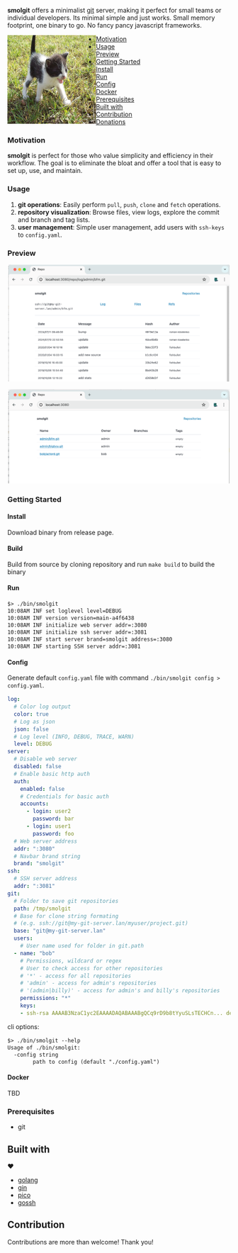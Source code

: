 
**smolgit** offers a minimalist [git](https://git-scm.com/) server, making it perfect for small teams or individual developers. Its minimal simple and just works. Small memory footprint, one binary to go. No fancy pancy javascript frameworks.

<img align="left" src="assets/smol-kitten.jpg" alt="a smol cat by Ron whisky" width="200" height="200" />

<!-- toc -->
- [Motivation](#motivation)
- [Usage](#usage)
  - [Preview](#preview)
- [Getting Started](#getting-started)
  - [Install](#install)
  - [Run](#run)
  - [Config](#config)
  - [Docker](#docker)
- [Prerequisites](#prerequisites)
- [Built with](#built-with)
- [Contribution](#contribution)
- [Donations](#donations)
<!-- /toc -->

### Motivation
**smolgit** is perfect for those who value simplicity and efficiency in their workflow. The goal is to eliminate the bloat and offer a tool that is easy to set up, use, and maintain.

### Usage

1. **git operations**: Easily perform `pull`, `push`, `clone` and `fetch` operations.
1. **repository visualization**: Browse files, view logs, explore the commit and branch and tag lists.
1. **user management**: Simple user management, add users with `ssh-keys` to `config.yaml`.

### Preview

<p align="center">
   <img src="assets/web_1.png" alt="screenshot" width="500" />
</p>
<p align="center">
   <img src="assets/web_2.png" alt="screenshot" width="500" />
</p>


### Getting Started

#### Install

Download binary from release page.

#### Build

Build from source by cloning repository and run `make build` to build the binary

#### Run

```shell
$> ./bin/smolgit
10:08AM INF set loglevel level=DEBUG
10:08AM INF version version=main-a4f6438
10:08AM INF initialize web server addr=:3080
10:08AM INF initialize ssh server addr=:3081
10:08AM INF start server brand=smolgit address=:3080
10:08AM INF starting SSH server addr=:3081
```

#### Config

Generate default `config.yaml` file with command `./bin/smolgit config > config.yaml`.

```yaml
log:
  # Color log output
  color: true
  # Log as json
  json: false
  # Log level (INFO, DEBUG, TRACE, WARN)
  level: DEBUG
server:
  # Disable web server
  disabled: false
  # Enable basic http auth
  auth:
    enabled: false
    # Credentials for basic auth
    accounts:
      - login: user2
        password: bar
      - login: user1
        password: foo
  # Web server address
  addr: ":3080"
  # Navbar brand string
  brand: "smolgit"
ssh:
  # SSH server address
  addr: ":3081"
git:
  # Folder to save git repositories
  path: /tmp/smolgit
  # Base for clone string formating
  # (e.g. ssh://git@my-git-server.lan/myuser/project.git)
  base: "git@my-git-server.lan"
  users:
    # User name used for folder in git.path
  - name: "bob"
    # Permissions, wildcard or regex
    # User to check access for other repositories
    # '*' - access for all repositories
    # 'admin' - access for admin's repositories
    # '(admin|billy)' - access for admin's and billy's repositories
    permissions: "*"
    keys:
    - ssh-rsa AAAAB3NzaC1yc2EAAAADAQABAAABgQCq9rD9b8tYyuSLsTECHCn... developer@mail.com
```

cli options:

```shell
$> ./bin/smolgit --help
Usage of ./bin/smolgit:
  -config string
        path to config (default "./config.yaml")
```

#### Docker

TBD

### Prerequisites

- git

## Built with

:heart:

- [golang](https://go.dev/)
- [gin](https://github.com/gin-gonic/gin)
- [pico](https://picocss.com/docs)
- [gossh](https://github.com/gliderlabs/ssh)

## Contribution

Contributions are more than welcome! Thank you!

